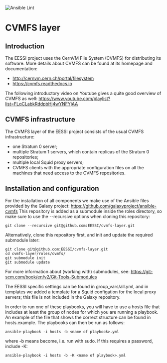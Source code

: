 ![Ansible Lint](https://github.com/bedroge/cvmfs-layer/workflows/Ansible%20Lint/badge.svg)
# CVMFS layer

## Introduction
The EESSI project uses the CernVM File System (CVMFS) for distributing its software. More details about CVMFS can be found at its homepage and documentation:

- http://cernvm.cern.ch/portal/filesystem
- https://cvmfs.readthedocs.io

The following introductory video on Youtube gives a quite good overview of CVMFS as well:
https://www.youtube.com/playlist?list=FLqCLabkRddpbHj4wYNFYjAA

## CVMFS infrastructure

The CVMFS layer of the EESSI project consists of the usual CVMFS infrastructure:
* one Stratum 0 server;
* multiple Stratum 1 servers, which contain replicas of the Stratum 0 repositories;
* multiple local Squid proxy servers;
* CVMFS clients with the appropriate configuration files on all the machines that need access to the CVMFS repositories.

## Installation and configuration

For the installation of all components we make use of the Ansible files provided by the Galaxy project:
https://github.com/galaxyproject/ansible-cvmfs
This repository is added as a submodule inside the roles directory, so make sure to use the --recursive options when cloning this repository:
```
git clone --recursive git@github.com:EESSI/cvmfs-layer.git
```
Alternatively, clone this repository first, and init and update the required submodule later:
```
git clone git@github.com:EESSI/cvmfs-layer.git
cd cvmfs-layer/roles/cvmfs/
git submodule init
git submodule update
```
For more information about (working with) submodules, see:
https://git-scm.com/book/en/v2/Git-Tools-Submodules

The EESSI specific settings can be found in group_vars/all.yml, and in templates we added a template for a Squid configation for the local proxy servers; this file is not included in the Galaxy repository.

In order to run one of these playbooks, you will have to use a hosts file that includes at least the group of nodes for which you are running a playbook. An example of the file that shows the correct structure can be found in hosts.example.
The playbooks can then be run as follows:
```
ansible-playbook -i hosts -b <name of playbook>.yml
```
where -b means become, i.e. run with sudo. If this requires a password, include -K:
```
ansible-playbook -i hosts -b -K <name of playbook>.yml
```
